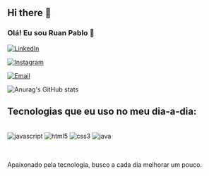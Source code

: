 ## Hi there 👋


### Olá! Eu sou Ruan Pablo 👋

[![LinkedIn](https://img.shields.io/badge/LinkedIn-0077B5?style=for-the-badge&logo=linkedin&logoColor=white)](https://www.linkedin.com/in/ruan-pablo-cdo/)

[![Instagram](https://img.shields.io/badge/Instagram-E4405F?style=for-the-badge&logo=instagram&logoColor=white)](https://www.instagram.com/iruanzzi?utm_source=qr&igsh=MXhxMHJtc2xmNG5taw==)

[![Email](https://img.shields.io/badge/Email-D14836?style=for-the-badge&logo=gmail&logoColor=white)](mailto:rp824194@gmail.com)

![Anurag's GitHub stats](https://github-readme-stats.vercel.app/api?username=iruanzzi&show_icons=true&theme=dracula)

## Tecnologias que eu uso no meu dia-a-dia:

<div style = "display: inline_block"><br/>
    <img aling= "center" alt="javascript" src="https://img.shields.io/badge/JavaScript-F7DF1E?style=for-the-badge&logo=javascript&logoColor=black"/>
    <img aling= "center" alt="html5" src="https://img.shields.io/badge/HTML5-E34F26?style=for-the-badge&logo=html5&logoColor=white">
    <img aling= "center" alt="css3" src="https://img.shields.io/badge/CSS3-1572B6?style=for-the-badge&logo=css3&logoColor=white"/>
    <img aling= "center" alt="java" src="https://img.shields.io/badge/Java-ED8B00?style=for-the-badge&logo=openjdk&logoColor=white"/>
</div><br><br>

Apaixonado pela tecnologia, busco a cada dia melhorar um pouco.
